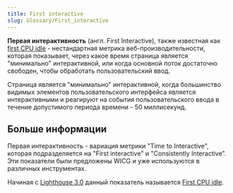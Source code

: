 ```yaml
---
title: First interactive
slug: Glossary/First_interactive
---
```


**Первая интерактивность** (англ. First Interactive), также известная как [first CPU idle](/ru/docs/Glossary/First_CPU_idle) - нестандартная метрика веб-производительности, которая показывает, через какое время страница является "минимально" интерактивной, или когда основной поток достаточно свободен, чтобы обработать пользовательский ввод.

Страница является "минимально" интерактивной, когда большинство видимых элементов пользовательского интерфейса является интерактивными и реагируют на события пользовательского ввода в течение допустимого периода времени - 50 миллисекунд.

## Больше информации

Первая интерактивность - вариация метрики "Time to Interactive", которая подразделяется на "First interactive" и "Consistently Interactive". Эти показатели были предложены WICG и уже используются в различных инструментах.

Начиная с [Lighthouse 3.0](https://developers.google.com/web/tools/lighthouse/) данный показатель называется [First CPU idle](/ru/docs/Glossary/First_CPU_idle).
